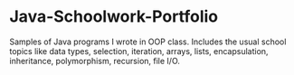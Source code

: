 # Java-Schoolwork-Portfolio
Samples of Java programs I wrote in OOP class. Includes the usual school topics like data types, selection, iteration, arrays, lists, encapsulation, inheritance, polymorphism, recursion, file I/O.
